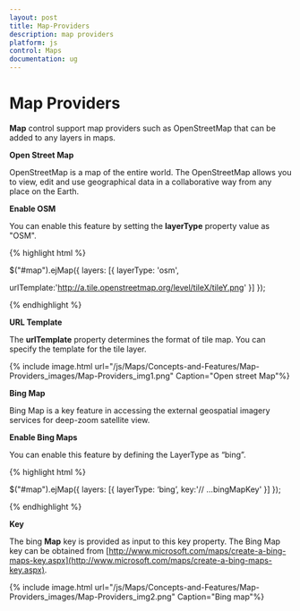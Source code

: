 ```yaml
---
layout: post
title: Map-Providers
description: map providers
platform: js
control: Maps
documentation: ug
---
```


# Map Providers

**Map** control support map providers such as OpenStreetMap that can be added to any layers in maps.

**Open Street Map**

OpenStreetMap is a map of the entire world. The OpenStreetMap allows you to view, edit and use geographical data in a collaborative way from any place on the Earth.

**Enable OSM**

You can enable this feature by setting the **layerType** property value as "OSM".

{% highlight html %}


$("#map").ejMap({
layers: [{
             layerType: 'osm',

urlTemplate:'http://a.tile.openstreetmap.org/level/tileX/tileY.png'
}]
}); 


{% endhighlight %}

**URL Template**

The **urlTemplate** property determines the format of tile map. You can specify the template for the tile layer. 

{% include image.html url="/js/Maps/Concepts-and-Features/Map-Providers_images/Map-Providers_img1.png" Caption="Open street Map"%}

**Bing Map**

Bing Map is a key feature in accessing the external geospatial imagery services for deep-zoom satellite view. 

**Enable Bing Maps**

You can enable this feature by defining the LayerType as “bing”.

{% highlight html %}

$("#map").ejMap({
       layers: [{
            layerType: ‘bing’,
            key:'// …bingMapKey'
            }]
        });   


{% endhighlight %}

**Key**

The bing **Map** key is provided as input to this key property. The Bing Map key can be obtained from [http://www.microsoft.com/maps/create-a-bing-maps-key.aspx](http://www.microsoft.com/maps/create-a-bing-maps-key.aspx).

{% include image.html url="/js/Maps/Concepts-and-Features/Map-Providers_images/Map-Providers_img2.png" Caption="Bing map"%}

